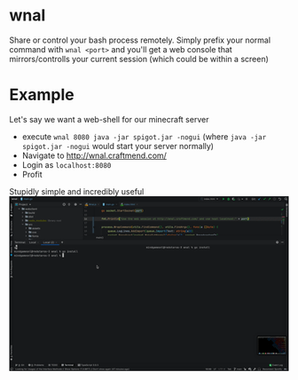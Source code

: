 # wnal
Share or control your bash process remotely.
Simply prefix your normal command with `wnal <port>` and you'll get a web console that mirrors/controlls your current session (which could be within a screen)

# Example
Let's say we want a web-shell for our minecraft server
- execute `wnal 8080 java -jar spigot.jar -nogui` (where `java -jar spigot.jar -nogui` would start your server normally)
- Navigate to http://wnal.craftmend.com/
- Login as `localhost:8080`
- Profit

Stupidly simple and incredibly useful
![demo](.ghassets/demo.gif)